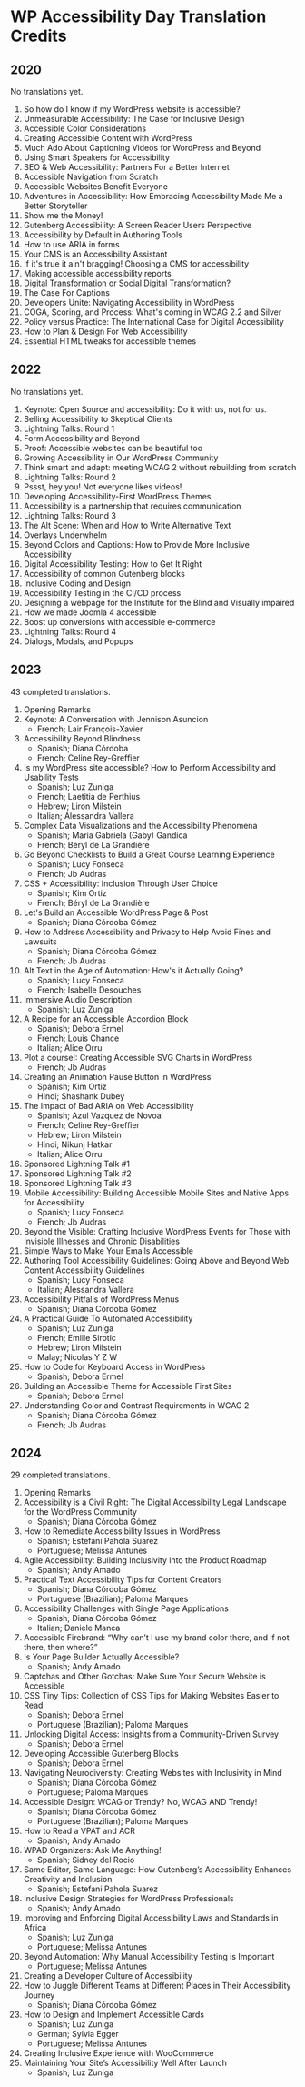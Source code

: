 # WP Accessibility Day Translation Credits

## 2020

No translations yet.

1. So how do I know if my WordPress website is accessible?
1. Unmeasurable Accessibility: The Case for Inclusive Design
1. Accessible Color Considerations
1. Creating Accessible Content with WordPress
1. Much Ado About Captioning Videos for WordPress and Beyond
1. Using Smart Speakers for Accessibility
1. SEO & Web Accessibility: Partners For a Better Internet
1. Accessible Navigation from Scratch
1. Accessible Websites Benefit Everyone
1. Adventures in Accessibility: How Embracing Accessibility Made Me a Better Storyteller
1. Show me the Money!
1. Gutenberg Accessibility: A Screen Reader Users Perspective
1. Accessibility by Default in Authoring Tools
1. How to use ARIA in forms
1. Your CMS is an Accessibility Assistant
1. If it's true it ain't bragging! Choosing a CMS for accessibility
1. Making accessible accessibility reports
1. Digital Transformation or Social Digital Transformation?
1. The Case For Captions
1. Developers Unite: Navigating Accessibility in WordPress
1. COGA, Scoring, and Process: What's coming in WCAG 2.2 and Silver
1. Policy versus Practice: The International Case for Digital Accessibility
1. How to Plan & Design For Web Accessibility
1. Essential HTML tweaks for accessible themes

## 2022

No translations yet.

1. Keynote: Open Source and accessibility: Do it with us, not for us.
1. Selling Accessibility to Skeptical Clients
1. Lightning Talks: Round 1
1. Form Accessibility and Beyond
1. Proof: Accessible websites can be beautiful too
1. Growing Accessibility in Our WordPress Community
1. Think smart and adapt: meeting WCAG 2 without rebuilding from scratch
1. Lightning Talks: Round 2
1. Pssst, hey you! Not everyone likes videos!
1. Developing Accessibility-First WordPress Themes
1. Accessibility is a partnership that requires communication
1. Lightning Talks: Round 3
1. The Alt Scene: When and How to Write Alternative Text
1. Overlays Underwhelm
1. Beyond Colors and Captions: How to Provide More Inclusive Accessibility
1. Digital Accessibility Testing: How to Get It Right
1. Accessibility of common Gutenberg blocks
1. Inclusive Coding and Design
1. Accessibility Testing in the CI/CD process
1. Designing a webpage for the Institute for the Blind and Visually impaired
1. How we made Joomla 4 accessible
1. Boost up conversions with accessible e-commerce
1. Lightning Talks: Round 4
1. Dialogs, Modals, and Popups

## 2023

43 completed translations.

1. Opening Remarks
2. Keynote: A Conversation with Jennison Asuncion
	- French; Lair François-Xavier
3. Accessibility Beyond Blindness
	- Spanish; Diana Córdoba
	- French; Celine Rey-Greffier
4. Is my WordPress site accessible? How to Perform Accessibility and Usability Tests
	- Spanish; Luz Zuniga
	- French; Laetitia de Perthius
	- Hebrew; Liron Milstein
	- Italian; Alessandra Vallera
5. Complex Data Visualizations and the Accessibility Phenomena
	- Spanish; Maria Gabriela (Gaby) Gandica
	- French; Béryl de La Grandière
6. Go Beyond Checklists to Build a Great Course Learning Experience
	- Spanish; Lucy Fonseca
	- French; Jb Audras
7. CSS + Accessibility: Inclusion Through User Choice
	- Spanish; Kim Ortiz
	- French; Béryl de La Grandière
8. Let's Build an Accessible WordPress Page & Post
	- Spanish; Diana Córdoba Gómez
9. How to Address Accessibility and Privacy to Help Avoid Fines and Lawsuits
	- Spanish; Diana Córdoba Gómez
	- French; Jb Audras
10. Alt Text in the Age of Automation: How's it Actually Going?
	- Spanish; Lucy Fonseca
	- French; Isabelle Desouches
11. Immersive Audio Description
	- Spanish; Luz Zuniga
12. A Recipe for an Accessible Accordion Block
	- Spanish; Debora Ermel
	- French; Louis Chance
	- Italian; Alice Orru
13. Plot a course!: Creating Accessible SVG Charts in WordPress
	- French; Jb Audras
14. Creating an Animation Pause Button in WordPress
	- Spanish; Kim Ortiz
	- Hindi; Shashank Dubey
15. The Impact of Bad ARIA on Web Accessibility
	- Spanish; Azul Vazquez de Novoa
	- French; Celine Rey-Greffier
	- Hebrew; Liron Milstein
	- Hindi; Nikunj Hatkar
	- Italian; Alice Orru
15. Sponsored Lightning Talk #1
15. Sponsored Lightning Talk #2
15. Sponsored Lightning Talk #3
16. Mobile Accessibility: Building Accessible Mobile Sites and Native Apps for Accessibility
	- Spanish; Lucy Fonseca
	- French; Jb Audras
17. Beyond the Visible: Crafting Inclusive WordPress Events for Those with Invisible Illnesses and Chronic Disabilities
18. Simple Ways to Make Your Emails Accessible
19. Authoring Tool Accessibility Guidelines: Going Above and Beyond Web Content Accessibility Guidelines
	- Spanish; Lucy Fonseca
	- Italian; Alessandra Vallera
20. Accessibility Pitfalls of WordPress Menus
	- Spanish; Diana Córdoba Gómez
21. A Practical Guide To Automated Accessibility
	- Spanish; Luz Zuniga
	- French; Emilie Sirotic
	- Hebrew; Liron Milstein
	- Malay; Nicolas Y Z W
22. How to Code for Keyboard Access in WordPress
	- Spanish; Debora Ermel
23. Building an Accessible Theme for Accessible First Sites
	- Spanish; Debora Ermel
24. Understanding Color and Contrast Requirements in WCAG 2
	- Spanish; Diana Córdoba Gómez
	- French; Jb Audras

## 2024

29 completed translations.

1. Opening Remarks
2. Accessibility is a Civil Right: The Digital Accessibility Legal Landscape for the WordPress Community
	- Spanish; Diana Córdoba Gómez
3. How to Remediate Accessibility Issues in WordPress
	- Spanish; Estefani Pahola Suarez
	- Portuguese; Melissa Antunes
4. Agile Accessibility: Building Inclusivity into the Product Roadmap
  	- Spanish; Andy Amado
5. Practical Text Accessibility Tips for Content Creators
	- Spanish; Diana Córdoba Gómez
	- Portuguese (Brazilian); Paloma Marques
6. Accessibility Challenges with Single Page Applications
	- Spanish; Diana Córdoba Gómez
	- Italian; Daniele Manca
7. Accessible Firebrand: “Why can’t I use my brand color there, and if not there, then where?”
8. Is Your Page Builder Actually Accessible?
	- Spanish; Andy Amado
9. Captchas and Other Gotchas: Make Sure Your Secure Website is Accessible
10. CSS Tiny Tips: Collection of CSS Tips for Making Websites Easier to Read
	- Spanish; Debora Ermel
	- Portuguese (Brazilian); Paloma Marques
11. Unlocking Digital Access: Insights from a Community-Driven Survey
	- Spanish; Debora Ermel
12. Developing Accessible Gutenberg Blocks
	- Spanish; Debora Ermel
13. Navigating Neurodiversity: Creating Websites with Inclusivity in Mind
	- Spanish; Diana Córdoba Gómez
	- Portuguese; Paloma Marques
14. Accessible Design: WCAG or Trendy? No, WCAG AND Trendy!
	- Spanish; Diana Córdoba Gómez
	- Portuguese (Brazilian); Paloma Marques
15. How to Read a VPAT and ACR
	- Spanish; Andy Amado
16. WPAD Organizers: Ask Me Anything!
	- Spanish; Sidney del Rocio
17. Same Editor, Same Language: How Gutenberg’s Accessibility Enhances Creativity and Inclusion
	- Spanish; Estefani Pahola Suarez
18. Inclusive Design Strategies for WordPress Professionals
	- Spanish; Andy Amado
19. Improving and Enforcing Digital Accessibility Laws and Standards in Africa
	- Spanish; Luz Zuniga
	- Portuguese; Melissa Antunes
20. Beyond Automation: Why Manual Accessibility Testing is Important
	- Portuguese; Melissa Antunes
21. Creating a Developer Culture of Accessibility
22. How to Juggle Different Teams at Different Places in Their Accessibility Journey
	- Spanish; Diana Córdoba Gómez
23. How to Design and Implement Accessible Cards
	- Spanish; Luz Zuniga
	- German; Sylvia Egger
	- Portuguese; Melissa Antunes
24. Creating Inclusive Experience with WooCommerce
25. Maintaining Your Site’s Accessibility Well After Launch
  	- Spanish; Luz Zuniga
